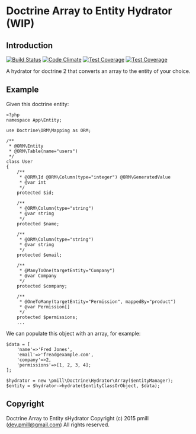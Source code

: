 Doctrine Array to Entity Hydrator (WIP)
================

Introduction
------------

[![Build Status](https://secure.travis-ci.org/pmill/doctrine-rest.svg?branch=master)](http://travis-ci.org/pmill/doctrine-rest) [![Code Climate](https://codeclimate.com/github/pmill/doctrine-rest/badges/gpa.svg)](https://codeclimate.com/github/pmill/doctrine-rest) [![Test Coverage](https://codeclimate.com/github/pmill/doctrine-rest/badges/coverage.svg)](https://codeclimate.com/github/pmill/doctrine-rest/coverage) [![Test Coverage](https://scrutinizer-ci.com/g/pmill/doctrine-rest/badges/quality-score.png?b=master)](https://scrutinizer-ci.com/g/pmill/doctrine-rest/)


A hydrator for doctrine 2 that converts an array to the entity of your choice.


Example
-------

Given this doctrine entity:

    <?php
    namespace App\Entity;
    
    use Doctrine\ORM\Mapping as ORM;
    
    /**
     * @ORM\Entity
     * @ORM\Table(name="users")
     */
    class User
    {
        /**
         * @ORM\Id @ORM\Column(type="integer") @ORM\GeneratedValue
         * @var int
         */
        protected $id;
    
        /**
         * @ORM\Column(type="string")
         * @var string
         */
        protected $name;
    
        /**
         * @ORM\Column(type="string")
         * @var string
         */
        protected $email;
    
        /**
         * @ManyToOne(targetEntity="Company")
         * @var Company
         */
        protected $company;
        
        /**
         * @OneToMany(targetEntity="Permission", mappedBy="product")
         * @var Permission[]
         */
        protected $permissions;
        ...

We can populate this object with an array, for example:

    $data = [
        'name'=>'Fred Jones',
        'email'=>'fread@example.com',
        'company'=>2,
        'permissions'=>[1, 2, 3, 4];
    ];

    $hydrator = new \pmill\Doctrine\Hydrator\Array($entityManager);
    $entity = $hydrator->hydrate($entityClassOrObject, $data);

Copyright
---------

Doctrine Array to Entity  sHydrator
Copyright (c) 2015 pmill (dev.pmill@gmail.com) 
All rights reserved.